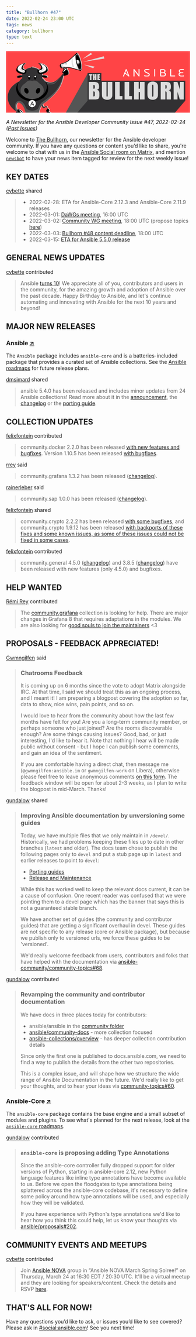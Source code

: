 ```yaml
---
title: "Bullhorn #47"
date: 2022-02-24 23:00 UTC
tags: news
category: bullhorn
type: text
---
```


![Ansible Bullhorn banner](/images/bullhorn-banner-mango.png)

*A Newsletter for the Ansible Developer Community*
*Issue #47, 2022-02-24 ([Past Issues](https://us19.campaign-archive.com/home/?u=56d874e027110e35dea0e03c1&id=d6635f5420))*

Welcome to [The Bullhorn](https://github.com/ansible/community/wiki/News#the-bullhorn), our newsletter for the Ansible developer community. If you have any questions or content you’d like to share, you're welcome to chat with us in the [Ansible Social room on Matrix](https://matrix.to/#/#social:ansible.com), and mention [`newsbot`](https://matrix.to/#/@newsbot:ansible.im) to have your news item tagged for review for the next weekly issue!

<!-- TEASER_END -->

## KEY DATES

[cybette](https://matrix.to/#/@cybette:ansible.im) shared

> * 2022-02-28: ETA for Ansible-Core 2.12.3 and Ansible-Core 2.11.9 releases
> * 2022-03-01: [DaWGs meeting](https://github.com/ansible/community/issues/643), 16:00 UTC
> * 2022-03-02: [Community WG meeting](https://github.com/ansible/community/issues/645), 18:00 UTC (propose topics [here](https://github.com/ansible-community/community-topics/issues))
> * 2022-03-03: [Bullhorn #48 content deadline](https://github.com/ansible/community/wiki/News#the-bullhorn), 18:00 UTC
> * 2022-03-15: [ETA for Ansible 5.5.0 release](https://docs.ansible.com/ansible/devel/roadmap/COLLECTIONS_5.html)

## GENERAL NEWS UPDATES

[cybette](https://matrix.to/#/@cybette:ansible.im) contributed

> Ansible [turns 10](https://github.com/ansible/ansible/commits/f31421576b00f0b167cdbe61217c31c21a41ac02)! We appreciate all of you, contributors and users in the community, for the amazing growth and adoption of Ansible over the past decade. Happy Birthday to Ansible, and let's continue automating and innovating with Ansible for the next 10 years and beyond!

## MAJOR NEW RELEASES

### Ansible [↗](https://github.com/ansible-collections)

The `Ansible` package includes `ansible-core` and is a batteries-included package that provides a curated set of Ansible collections. See the [Ansible roadmaps](https://docs.ansible.com/ansible/devel/roadmap/ansible_roadmap_index.html) for future release plans.

[dmsimard](https://matrix.to/#/@dmsimard:matrix.org) shared

> ansible 5.4.0 has been released and includes minor updates from 24 Ansible collections! Read more about it in the [announcement](https://groups.google.com/g/ansible-announce/c/razQPdsJXCs), the [changelog](https://github.com/ansible-community/ansible-build-data/blob/main/5/CHANGELOG-v5.rst) or the [porting guide](https://docs.ansible.com/ansible/devel/porting_guides/porting_guide_5.html).

## COLLECTION UPDATES

[felixfontein](https://matrix.to/#/@felixfontein:libera.chat) contributed

> community.docker 2.2.0 has been released [with new features and bugfixes](https://github.com/ansible-collections/community.docker/blob/main/CHANGELOG.rst#v2-2-0). Version 1.10.5 has been released [with bugfixes](https://github.com/ansible-collections/community.docker/blob/stable-1/CHANGELOG.rst#v1-10-5).

[rrey](https://matrix.to/#/@rrey:matrix.org) said

> community.grafana 1.3.2 has been released ([changelog](https://github.com/ansible-collections/community.grafana/blob/1.3.2/CHANGELOG.rst#v1-3-2)).

[rainerleber](https://matrix.to/#/@rainerleber:matrix.org) said

> community.sap 1.0.0 has been released ([changelog](https://github.com/ansible-collections/community.sap/blob/main/CHANGELOG.rst)).

[felixfontein](https://matrix.to/#/@felixfontein:libera.chat) shared

> community.crypto 2.2.2 has been released [with some bugfixes](https://github.com/ansible-collections/community.crypto/blob/main/CHANGELOG.rst#v2-2-2), and community.crypto 1.9.12 has been released [with backports of these fixes and some known issues, as some of these issues could not be fixed in some cases](https://github.com/ansible-collections/community.crypto/blob/stable-1/CHANGELOG.rst#v1-9-12).

[felixfontein](https://matrix.to/#/@felixfontein:libera.chat) contributed

> community.general 4.5.0 ([changelog](https://github.com/ansible-collections/community.general/blob/stable-4/CHANGELOG.rst#v4-5-0)) and 3.8.5 ([changelog](https://github.com/ansible-collections/community.general/blob/stable-3/CHANGELOG.rst#v3-8-5)) have been released with new features (only 4.5.0) and bugfixes.

## HELP WANTED

[Rémi Rey](https://matrix.to/#/@rrey:matrix.org) contributed

> The [community.grafana](https://github.com/ansible-collections/community.grafana) collection is looking for help. There are major changes in Grafana 8 that requires adaptations in the modules. We are also looking for [good souls to join the maintainers](https://github.com/ansible-collections/community.grafana/issues/217) <3

## PROPOSALS - FEEDBACK APPRECIATED!

[Gwmngilfen](https://matrix.to/#/@gwmngilfen:ansible.im) said

> ### Chatrooms Feedback
> 
> It is coming up on 6 months since the vote to adopt Matrix alongside IRC. At that time, I said we should treat this as an ongoing process, and I meant it! I am preparing a blogpost covering the adoption so far, data to show, nice wins, pain points, and so on.
> 
> I would love to hear from the community about how the last few months have felt for you! Are you a long-term community member, or perhaps someone who just joined? Are the rooms discoverable enough? Are some things causing issues? Good, bad, or just interesting, I'd like to hear it. Note that nothing I hear will be made public without consent - but I hope I can publish some comments, and gain an idea of the sentiment.
> 
> If you are comfortable having a direct chat, then message me (`@gwmngilfen:ansible.im` or `gwmngilfen-work` on Libera), otherwise please feel free to leave anonymous comments [on this form](https://www.surveymonkey.co.uk/r/ZDYBFB5). The feedback window will be open for about 2-3 weeks, as I plan to write the blogpost in mid-March. Thanks!

[gundalow](https://matrix.to/#/@gundalow:ansible.im) shared

> ### Improving Ansible documentation by unversioning some guides
> 
> Today, we have multiple files that we only maintain in `/devel/`. Historically, we had problems keeping these files up to date in other branches (`latest` and older). The docs team chose to publish the following pages only to `devel` and put a stub page up in `latest` and earlier releases to point to `devel`:
> 
> * [Porting guides](https://docs.ansible.com/ansible/latest/porting_guides/porting_guides.html)
> * [Release and Maintenance](https://docs.ansible.com/ansible/latest/reference_appendices/release_and_maintenance.html)
> 
> While this has worked well to keep the relevant docs current, it can be a cause of confusion. One recent reader was confused that we were pointing them to a devel page which has the banner that says this is not a guaranteed stable branch.
> 
> We have another set of guides (the community and contributor guides) that are getting a significant overhaul in devel. These guides are not specific to any release (core or Ansible package), but because we publish only to versioned urls, we force these guides to be 'versioned'.
> 
> We'd really welcome feedback from users, contributors and folks that have helped with the documentation via [ansible-community/community-topics#68](https://github.com/ansible-community/community-topics/issues/68).

[gundalow](https://matrix.to/#/@gundalow:ansible.im) contributed

> ### Revamping the community and contributor documentation
> 
> We have docs in three places today for contributors:
> *  ansible/ansible in the [community folder](https://github.com/ansible/ansible/tree/devel/docs/docsite/rst/community)
> *  [ansible/community-docs](https://github.com/ansible/community-docs) - more collection focused
> *  [ansible-collections/overview](https://github.com/ansible-collections/overview) - has deeper collection contribution details
> 
> Since only the first one is published to docs.ansible.com, we need to find a way to publish the details from the other two repositories.
> 
> This is a complex issue, and will shape how we structure the wide range of Ansible Documentation in the future. We'd really like to get your thoughts, and to hear your ideas via [community-topics#60](https://github.com/ansible-community/community-topics/issues/60).

### Ansible-Core [↗](https://github.com/ansible/ansible)

The `ansible-core` package contains the base engine and a small subset of modules and plugins. To see what's planned for the next release, look at the [`ansible-core` roadmaps](https://docs.ansible.com/ansible-core/devel/roadmap/ansible_core_roadmap_index.html).

[gundalow](https://matrix.to/#/@gundalow:ansible.im) contributed

> ### `ansible-core` is proposing adding Type Annotations
> 
> Since the ansible-core controller fully dropped support for older versions of Python, starting in ansible-core 2.12, new Python language features like inline type annotations have become available to us. Before we open the floodgates to type annotations being splattered across the ansible-core codebase, it's necessary to define some policy around how type annotations will be used, and especially how they will be validated.
> 
> If you have experience with Python's type annotations we'd like to hear how you think this could help, let us know your thoughts via [ansible/proposals#202](https://github.com/ansible/proposals/issues/202).

## COMMUNITY EVENTS AND MEETUPS

[cybette](https://matrix.to/#/@cybette:ansible.im) contributed

> Join [Ansible NOVA](https://www.meetup.com/Ansible-NOVA/) group in “Ansible NOVA March Spring Soiree!” on Thursday, March 24 at 16:30 EDT / 20:30 UTC. It'll be a virtual meetup and they are looking for speakers/content. Check the details and RSVP [here](https://www.meetup.com/Ansible-NOVA/events/284181915/).

## THAT'S ALL FOR NOW!

Have any questions you’d like to ask, or issues you’d like to see covered? Please ask in [#social:ansible.com](https://matrix.to/#/#social:ansible.com)! See you next time!

